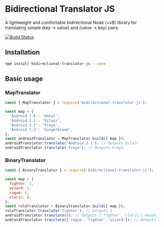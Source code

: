 # Bidirectional Translator JS
A lightweight and comfortable bidirectional Node (+v8) library for translating simple (key -> value) and (value -> key) pairs.

[![Build Status](https://travis-ci.org/fr33d4n/bidirectional-translator.js.svg?branch=master)](https://travis-ci.org/fr33d4n/bidirectional-translator.js)

## Installation
```sh
npm install bidirectional-translator-js --save
```

## Basic usage

### MapTranslator
```js
const { MapTranslator } = require('bidirectional-translator-js');

const map = {
  'Android 1.6': 'Donut',
  'Android 2.1': 'Eclair',
  'Android 2.2': 'Froyo',
  'Android 2.3': 'Gingerbread',
};
const androidTranslator = MapTranslator.build({ map });
androidTranslator.translate('Android 2.1'); // Outputs Eclair
androidTranslator.translate('Froyo'); // Outputs Froyo
```

### BinaryTranslator
```js
const { BinaryTranslator } = require('bidirectional-translator-js');

const map = {
  fighter: 1,
  wizard: 2,
  rogue: 4,
  cleric: 8,
};
const roleTranslator = BinaryTranslator.build({ map });
roleTranslator.translate('fighter'); // Outputs 1
androidTranslator.translate(9); // Outputs ['fighter','cleric'] which, btw, its a paladin
androidTranslator.translate(['rogue','fighter','wizard']); // Outputs 7
```






